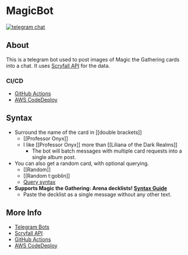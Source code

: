 # MagicBot

[![telegram chat](https://img.shields.io/badge/Support_Chat-Telegram-blue.svg?style=flat-square)](https://t.me/joinchat/B35YY0QbLfd034CFnvCtCA)

## About

This is a telegram bot used to post images of Magic the Gathering cards into a chat.  It uses [Scryfall API](https://api.scryfall.com) for the data.

### CI/CD

- [GitHub Actions](https://github.com/rip333/MagicBot/blob/master/.github/workflows/workflow.yml)
- [AWS CodeDeploy](https://github.com/rip333/MagicBot/blob/master/appspec.yml)

## Syntax

* Surround the name of the card in [[double brackets]]
  * [[Professor Onyx]]
  * I like [[Professor Onyx]] more than [[Liliana of the Dark Realms]]
    * The bot will batch messages with multiple card requests into a single album post.
* You can also get a random card, with optional querying.
  * [[Random]]
  * [[Random t:goblin]]
  * [Query syntax](https://scryfall.com/docs/syntax)
* **Supports Magic the Gathering: Arena decklists!  [Syntax Guide](https://magicarena.fandom.com/wiki/Deck_Import)**
  * Paste the decklist as a single message without any other text. 

## More Info
- [Telegram Bots](https://core.telegram.org/bots)
- [Scryfall API](https://scryfall.com/docs/api)
- [GitHub Actions](https://docs.github.com/en/actions)
- [AWS CodeDeploy](https://docs.aws.amazon.com/codedeploy/latest/userguide/welcome.html)
